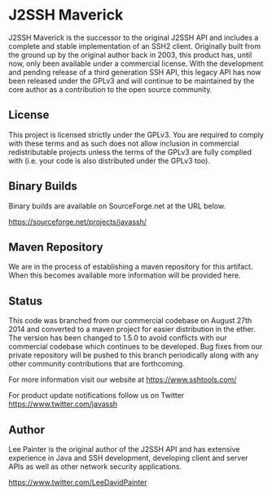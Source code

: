 J2SSH Maverick
==============

J2SSH Maverick is the successor to the original J2SSH API and includes a complete and stable implementation of an SSH2 client. Originally built from the ground up by the original author back in 2003, this product has, until now, only been available under a commercial license. With the development and pending release of a third generation SSH API, this legacy API has now been released under the GPLv3 and will continue to be maintained by the core author as a contribution to the open source community.

License
-------

This project is licensed strictly under the GPLv3. You are required to comply with these terms and as such does not allow inclusion in commercial redistributable projects unless the terms of the GPLv3 are fully complied with (i.e. your code is also distributed under the GPLv3 too). 

 
Binary Builds
-------------

Binary builds are available on SourceForge.net at the URL below.

https://sourceforge.net/projects/javassh/


Maven Repository
----------------

We are in the process of establishing a maven repository for this artifact. When this becomes available more information will be provided here. 


Status
------

This code was branched from our commercial codebase on August 27th 2014 and converted to a maven project for easier distribution in the ether. The version has been changed to 1.5.0 to avoid conflicts with our commercial codebase which continues to be developed. Bug fixes from our private repository will be pushed to this branch periodically along with any other community contributions that are forthcoming.

For more information visit our website at https://www.sshtools.com/

For product update notifications follow us on Twitter https://www.twitter.com/javassh


Author
------

Lee Painter is the original author of the J2SSH API and has extensive experience in Java and SSH development, developing client and server APIs as well as other network security applications. 

https://www.twitter.com/LeeDavidPainter

